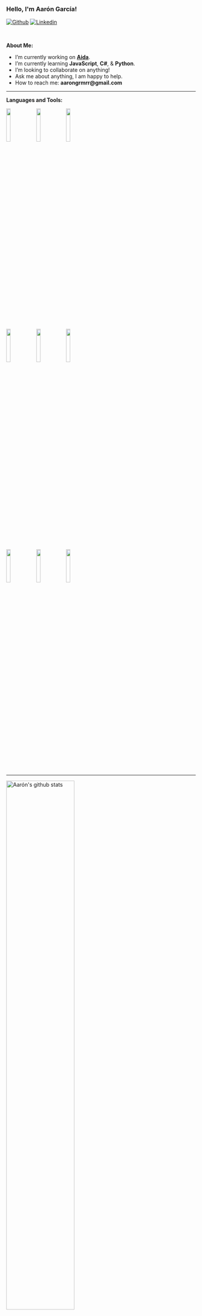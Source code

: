 ### Hello, I'm Aarón García!

[![Github](https://img.shields.io/badge/-Github-000?style=flat&logo=Github&logoColor=white)](https://github.com/Argarm)
[![Linkedin](https://img.shields.io/badge/-LinkedIn-blue?style=flat&logo=Linkedin&logoColor=white)](https://www.linkedin.com/in/aaron-garcia-a853b2163/)

&nbsp;

**About Me:**

- I’m currently working on __[Aida](https://www.aidacanarias.com/)__.
- I’m currently learning __JavaScript__, __C#__, & __Python__.
- I’m looking to collaborate on anything!
- Ask me about anything, I am happy to help.
- How to reach me: __aarongrmrr@gmail.com__

---

**Languages and Tools:**

<p>
  <code><img width="15%" src="https://www.vectorlogo.zone/logos/javascript/javascript-ar21.svg"></code>
  <code><img width="15%" src="https://www.vectorlogo.zone/logos/typescriptlang/typescriptlang-ar21.svg"></code>
  <code><img width="15%" src="https://www.vectorlogo.zone/logos/python/python-ar21.svg"></code>
  <br />
  <code><img width="15%" src="GET https://dev.azure.com/{organization}/{project}/_apis/pipelines?api-version=6.0-preview.1nodejs/nodejs-ar21.svg"></code>
  <code><img width="15%" src="https://www.vectorlogo.zone/logos/angular/angular-ar21.svg"></code>
  <code><img width="15%" src="https://www.vectorlogo.zone/logos/microsoft_azure/microsoft_azure-ar21.svg"></code>
  <br />
  <code><img width="15%" src="https://www.vectorlogo.zone/logos/java/java-ar21.svg"></code>
  <code><img width="15%" src="https://www.vectorlogo.zone/logos/grafana/grafana-ar21.svg"></code>
  <code><img width="15%" src="https://www.vectorlogo.zone/logos/dotnet/dotnet-ar21.svg"></code>
  
</p>

---

<a href="https://github.com/Argarm/github-readme-stats">
   <img width="60%" alt="Aarón's github stats" src="https://github-readme-stats.vercel.app/api?username=argarm&show_icons=true&hide_border=true&theme=react" />
</a>

-----
Credits: [zjayers](https://github.com/zjayers)
